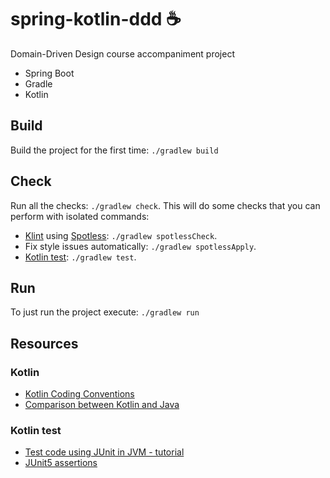 # spring-kotlin-ddd ☕

Domain-Driven Design course accompaniment project

- Spring Boot
- Gradle
- Kotlin

## Build
Build the project for the first time: `./gradlew build`

## Check
Run all the checks: `./gradlew check`. This will do some checks that you can perform with isolated commands:

- [Klint](https://ktlint.github.io/) using [Spotless](https://github.com/diffplug/spotless): `./gradlew spotlessCheck`. 
- Fix style issues automatically: `./gradlew spotlessApply`.
- [Kotlin test](https://kotlinlang.org/api/latest/kotlin.test/): `./gradlew test`.

## Run
To just run the project execute: `./gradlew run`

## Resources

### Kotlin

* [Kotlin Coding Conventions](https://kotlinlang.org/docs/coding-conventions.html)
* [Comparison between Kotlin and Java](https://kotlinlang.org/docs/comparison-to-java.html)

### Kotlin test

* [Test code using JUnit in JVM - tutorial](https://kotlinlang.org/docs/jvm-test-using-junit.html)
* [JUnit5 assertions](https://junit.org/junit5/docs/5.0.1/api/org/junit/jupiter/api/Assertions.html)

